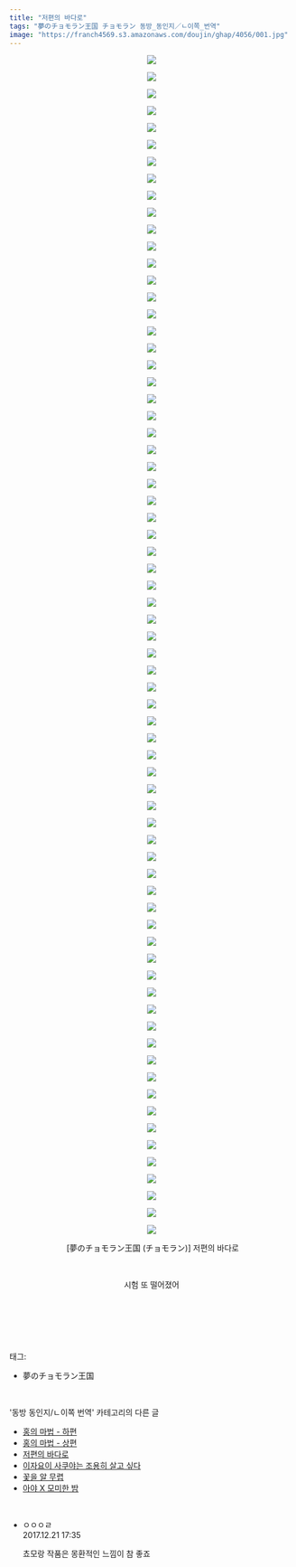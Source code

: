 ```yaml
---
title: "저편의 바다로"
tags: "夢のチョモラン王国 チョモラン 동방_동인지／ㄴ이쪽_번역"
image: "https://franch4569.s3.amazonaws.com/doujin/ghap/4056/001.jpg"
---
```

<div class="article">
<p style="text-align: center; clear: none; float: none;"><img src="{{ site.imgserver2 }}/ghap/4056/001.jpg"/></p>
<p style="text-align: center; clear: none; float: none;"><img src="{{ site.imgserver2 }}/ghap/4056/002.jpg"/></p>
<p style="text-align: center; clear: none; float: none;"><img src="{{ site.imgserver2 }}/ghap/4056/003.jpg"/></p>
<p style="text-align: center; clear: none; float: none;"><img src="{{ site.imgserver2 }}/ghap/4056/004.jpg"/></p>
<p style="text-align: center; clear: none; float: none;"><img src="{{ site.imgserver2 }}/ghap/4056/005.jpg"/></p>
<p style="text-align: center; clear: none; float: none;"><img src="{{ site.imgserver2 }}/ghap/4056/006.jpg"/></p>
<p style="text-align: center; clear: none; float: none;"><img src="{{ site.imgserver2 }}/ghap/4056/007.jpg"/></p>
<p style="text-align: center; clear: none; float: none;"><img src="{{ site.imgserver2 }}/ghap/4056/008.jpg"/></p>
<p style="text-align: center; clear: none; float: none;"><img src="{{ site.imgserver2 }}/ghap/4056/009.jpg"/></p>
<p style="text-align: center; clear: none; float: none;"><img src="{{ site.imgserver2 }}/ghap/4056/010.jpg"/></p>
<p style="text-align: center; clear: none; float: none;"><img src="{{ site.imgserver2 }}/ghap/4056/011.jpg"/></p>
<p style="text-align: center; clear: none; float: none;"><img src="{{ site.imgserver2 }}/ghap/4056/012.jpg"/></p>
<p style="text-align: center; clear: none; float: none;"><img src="{{ site.imgserver2 }}/ghap/4056/013.jpg"/></p>
<p style="text-align: center; clear: none; float: none;"><img src="{{ site.imgserver2 }}/ghap/4056/014.jpg"/></p>
<p style="text-align: center; clear: none; float: none;"><img src="{{ site.imgserver2 }}/ghap/4056/015.jpg"/></p>
<p style="text-align: center; clear: none; float: none;"><img src="{{ site.imgserver2 }}/ghap/4056/016.jpg"/></p>
<p style="text-align: center; clear: none; float: none;"><img src="{{ site.imgserver2 }}/ghap/4056/017.jpg"/></p>
<p style="text-align: center; clear: none; float: none;"><img src="{{ site.imgserver2 }}/ghap/4056/018.jpg"/></p>
<p style="text-align: center; clear: none; float: none;"><img src="{{ site.imgserver2 }}/ghap/4056/019.jpg"/></p>
<p style="text-align: center; clear: none; float: none;"><img src="{{ site.imgserver2 }}/ghap/4056/020.jpg"/></p>
<p style="text-align: center; clear: none; float: none;"><img src="{{ site.imgserver2 }}/ghap/4056/021.jpg"/></p>
<p style="text-align: center; clear: none; float: none;"><img src="{{ site.imgserver2 }}/ghap/4056/022.jpg"/></p>
<p style="text-align: center; clear: none; float: none;"><img src="{{ site.imgserver2 }}/ghap/4056/023.jpg"/></p>
<p style="text-align: center; clear: none; float: none;"><img src="{{ site.imgserver2 }}/ghap/4056/024.jpg"/></p>
<p style="text-align: center; clear: none; float: none;"><img src="{{ site.imgserver2 }}/ghap/4056/025.jpg"/></p>
<p style="text-align: center; clear: none; float: none;"><img src="{{ site.imgserver2 }}/ghap/4056/026.jpg"/></p>
<p style="text-align: center; clear: none; float: none;"><img src="{{ site.imgserver2 }}/ghap/4056/027.jpg"/></p>
<p style="text-align: center; clear: none; float: none;"><img src="{{ site.imgserver2 }}/ghap/4056/028.jpg"/></p>
<p style="text-align: center; clear: none; float: none;"><img src="{{ site.imgserver2 }}/ghap/4056/029.jpg"/></p>
<p style="text-align: center; clear: none; float: none;"><img src="{{ site.imgserver2 }}/ghap/4056/030.jpg"/></p>
<p style="text-align: center; clear: none; float: none;"><img src="{{ site.imgserver2 }}/ghap/4056/031.jpg"/></p>
<p style="text-align: center; clear: none; float: none;"><img src="{{ site.imgserver2 }}/ghap/4056/032.jpg"/></p>
<p style="text-align: center; clear: none; float: none;"><img src="{{ site.imgserver2 }}/ghap/4056/033.jpg"/></p>
<p style="text-align: center; clear: none; float: none;"><img src="{{ site.imgserver2 }}/ghap/4056/034.jpg"/></p>
<p style="text-align: center; clear: none; float: none;"><img src="{{ site.imgserver2 }}/ghap/4056/035.jpg"/></p>
<p style="text-align: center; clear: none; float: none;"><img src="{{ site.imgserver2 }}/ghap/4056/036.jpg"/></p>
<p style="text-align: center; clear: none; float: none;"><img src="{{ site.imgserver2 }}/ghap/4056/037.jpg"/></p>
<p style="text-align: center; clear: none; float: none;"><img src="{{ site.imgserver2 }}/ghap/4056/038.jpg"/></p>
<p style="text-align: center; clear: none; float: none;"><img src="{{ site.imgserver2 }}/ghap/4056/039.jpg"/></p>
<p style="text-align: center; clear: none; float: none;"><img src="{{ site.imgserver2 }}/ghap/4056/040.jpg"/></p>
<p style="text-align: center; clear: none; float: none;"><img src="{{ site.imgserver2 }}/ghap/4056/041.jpg"/></p>
<p style="text-align: center; clear: none; float: none;"><img src="{{ site.imgserver2 }}/ghap/4056/042.jpg"/></p>
<p style="text-align: center; clear: none; float: none;"><img src="{{ site.imgserver2 }}/ghap/4056/043.jpg"/></p>
<p style="text-align: center; clear: none; float: none;"><img src="{{ site.imgserver2 }}/ghap/4056/044.jpg"/></p>
<p style="text-align: center; clear: none; float: none;"><img src="{{ site.imgserver2 }}/ghap/4056/045.jpg"/></p>
<p style="text-align: center; clear: none; float: none;"><img src="{{ site.imgserver2 }}/ghap/4056/046.jpg"/></p>
<p style="text-align: center; clear: none; float: none;"><img src="{{ site.imgserver2 }}/ghap/4056/047.jpg"/></p>
<p style="text-align: center; clear: none; float: none;"><img src="{{ site.imgserver2 }}/ghap/4056/048.jpg"/></p>
<p style="text-align: center; clear: none; float: none;"><img src="{{ site.imgserver2 }}/ghap/4056/049.jpg"/></p>
<p style="text-align: center; clear: none; float: none;"><img src="{{ site.imgserver2 }}/ghap/4056/050.jpg"/></p>
<p style="text-align: center; clear: none; float: none;"><img src="{{ site.imgserver2 }}/ghap/4056/051.jpg"/></p>
<p style="text-align: center; clear: none; float: none;"><img src="{{ site.imgserver2 }}/ghap/4056/052.jpg"/></p>
<p style="text-align: center; clear: none; float: none;"><img src="{{ site.imgserver2 }}/ghap/4056/053.jpg"/></p>
<p style="text-align: center; clear: none; float: none;"><img src="{{ site.imgserver2 }}/ghap/4056/054.jpg"/></p>
<p style="text-align: center; clear: none; float: none;"><img src="{{ site.imgserver2 }}/ghap/4056/055.jpg"/></p>
<p style="text-align: center; clear: none; float: none;"><img src="{{ site.imgserver2 }}/ghap/4056/056.jpg"/></p>
<p style="text-align: center; clear: none; float: none;"><img src="{{ site.imgserver2 }}/ghap/4056/057.jpg"/></p>
<p style="text-align: center; clear: none; float: none;"><img src="{{ site.imgserver2 }}/ghap/4056/058.jpg"/></p>
<p style="text-align: center; clear: none; float: none;"><img src="{{ site.imgserver2 }}/ghap/4056/059.jpg"/></p>
<p style="text-align: center; clear: none; float: none;"><img src="{{ site.imgserver2 }}/ghap/4056/060.jpg"/></p>
<p style="text-align: center; clear: none; float: none;"><img src="{{ site.imgserver2 }}/ghap/4056/061.jpg"/></p>
<p style="text-align: center; clear: none; float: none;"><img src="{{ site.imgserver2 }}/ghap/4056/062.jpg"/></p>
<p style="text-align: center; clear: none; float: none;"><img src="{{ site.imgserver2 }}/ghap/4056/063.jpg"/></p>
<p style="text-align: center; clear: none; float: none;"><img src="{{ site.imgserver2 }}/ghap/4056/064.jpg"/></p>
<p style="text-align: center; clear: none; float: none;"><img src="{{ site.imgserver2 }}/ghap/4056/065.jpg"/></p>
<p style="text-align: center; clear: none; float: none;"><img src="{{ site.imgserver2 }}/ghap/4056/066.jpg"/></p>
<p style="text-align: center; clear: none; float: none;"><img src="{{ site.imgserver2 }}/ghap/4056/067.jpg"/></p>
<p style="text-align: center; clear: none; float: none;"><img src="{{ site.imgserver2 }}/ghap/4056/068.jpg"/></p>
<p style="text-align: center; clear: none; float: none;"><img src="{{ site.imgserver2 }}/ghap/4056/069.jpg"/></p>
<p style="text-align: center; clear: none; float: none;"><img src="{{ site.imgserver2 }}/ghap/4056/070.jpg"/></p>
<p style="text-align: center; clear: none; float: none;"> [夢のチョモラン王国 (チョモラン)] 저편의 바다로</p>
<p style="text-align: center; clear: none; float: none;"><br/></p>
<p style="text-align: center; clear: none; float: none;">시험 또 떨어졌어</p>
<p style="text-align: center; clear: none; float: none;"><br/></p>
<p><br/></p>
</div><br/>
<div class="tagTrail">
<p>태그: </p>
<ul>
<li>夢のチョモラン王国</li>
</ul>
</div><br/>
<div class="another">
<p>'동방 동인지/ㄴ이쪽 번역' 카테고리의 다른 글</p>
<ul>
<li><a href="/ghap_4058">홍의 마법 - 하편</a></li>
<li><a href="/ghap_4057">홍의 마법 - 상편</a></li>
<li><a href="/ghap_4056">저편의 바다로</a></li>
<li><a href="/ghap_4055">이자요이 사쿠야는 조용히 살고 싶다</a></li>
<li><a href="/ghap_4032">꽃을 알 무렵</a></li>
<li><a href="/ghap_4026">아야 X 모미한 밤</a></li>
</ul>
</div><br/>
<div class="cb_module cb_fluid">
<div class="cb_wrt cb_profile">
<div class="comment">
<ul>
<li class="cb_thumb_off" id="comment15156996">
<div class="cb_comment_area">
<div class="cb_info_area">
<div class="cb_section">
<span class="cb_nick_name">ㅇㅇㅇㄹ</span>
</div>
<div class="cb_section">
<span class="cb_date">2017.12.21 17:35 </span>
</div>
</div>
<div class="cb_dsc_comment">
<p class="cb_dsc">
											쵸모랑 작품은 몽환적인 느낌이 참 좋죠
										</p>
</div>
</div></li>
</ul>
</div>
</div><!-- commentList close -->
</div><br/>
